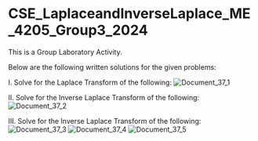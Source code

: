 # CSE_LaplaceandInverseLaplace_ME_4205_Group3_2024
This is a Group Laboratory Activity.

Below are the following written solutions for the given problems:

I. Solve for the Laplace Transform of the following:
![Document_37_1](https://github.com/GlennCVI/CSE_LaplaceandInverseLaplace_ME_4205_Group3_2024/assets/159071273/934b3c34-2f67-4ad1-9f26-761d35a65222)

II. Solve for the Inverse Laplace Transform of the following:
![Document_37_2](https://github.com/GlennCVI/CSE_LaplaceandInverseLaplace_ME_4205_Group3_2024/assets/159071273/4e29de35-e95f-4ae6-9e44-685bd2827282)

III. Solve for the Inverse Laplace Transform of the following:
![Document_37_3](https://github.com/GlennCVI/CSE_LaplaceandInverseLaplace_ME_4205_Group3_2024/assets/159071273/6572ff43-4889-4e76-8c6c-4762d40e77e7)
![Document_37_4](https://github.com/GlennCVI/CSE_LaplaceandInverseLaplace_ME_4205_Group3_2024/assets/159071273/74b29716-629e-4a04-ad30-f12e1a198145)
![Document_37_5](https://github.com/GlennCVI/CSE_LaplaceandInverseLaplace_ME_4205_Group3_2024/assets/159071273/e0542b77-90f4-49fc-bbb0-e4e9ec07fe0f)
